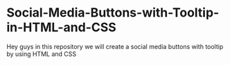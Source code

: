 # Social-Media-Buttons-with-Tooltip-in-HTML-and-CSS
Hey guys in this repository we will create a social media buttons with tooltip by using HTML and CSS
